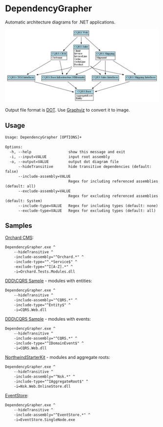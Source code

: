 DependencyGrapher
=================

Automatic architecture diagrams for .NET applications.

![Modules and entities](CQRSEntities.jpg "Modules and entities")

Output file format is [DOT](http://en.wikipedia.org/wiki/DOT_(graph_description_language)). Use [Graphviz](http://www.graphviz.org/) to convert it to image.

## Usage

    Usage: DependencyGrapher [OPTIONS]+

    Options:
      -h, --help                 show this message and exit
      -i, --input=VALUE          input root assembly
      -o, --output=VALUE         output dot diagram file
          --hideTransitive       hide transitive dependencies (default: false)
          --include-assembly=VALUE
                                 Regex for including referenced assemblies (default: all)
          --exclude-assembly=VALUE
                                 Regex for excluding referenced assemblies (default: System)
          --include-type=VALUE   Regex for including types (default: none)
          --exclude-type=VALUE   Regex for excluding types (default: all)

## Samples

[Orchard CMS](http://www.orchardproject.net/):

    DependencyGrapher.exe ^
        --hideTransitive ^
        -include-assembly="^Orchard.*" ^
        -include-type="^.*Service$" ^
        -exclude-type="^I[A-Z].*" ^
        -i=Orchard.Tests.Modules.dll

[DDD\CQRS Sample](http://cqrssample.codeplex.com/) - modules with entities:

    DependencyGrapher.exe ^
        --hideTransitive ^
        -include-assembly="^CQRS.*" ^
        -include-type="^Entity$" ^
        -i=CQRS.Web.dll

[DDD\CQRS Sample](http://cqrssample.codeplex.com/) - modules with events:

    DependencyGrapher.exe ^
        --hideTransitive ^
        -include-assembly="^CQRS.*" ^
        -include-type="^IDomainEvent$" ^
        -i=CQRS.Web.dll

[NorthwindStarterKit](http://nsk.codeplex.com/) - modules and aggregate roots:

    DependencyGrapher.exe ^
        --hideTransitive ^
        -include-assembly="^Nsk.*" ^
        -include-type="^IAggregateRoot$" ^
        -i=Nsk.Web.OnlineStore.dll

[EventStore](https://github.com/EventStore/EventStore):

    DependencyGrapher.exe ^
        --hideTransitive ^
        -include-assembly="^EventStore.*" ^
        -i=EventStore.SingleNode.exe

